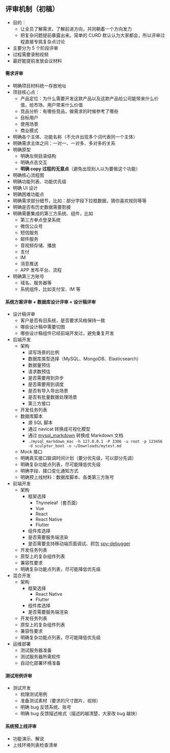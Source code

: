 
## 评审机制（初稿）

- 目的：
    - 让全员了解需求，了解前进方向，共同朝着一个方向发力
    - 把复杂问题提前暴露出来。简单的 CURD 默认认为大家都会，所以评审过程直接专挑复杂点讨论
- 主要分为 5 个阶段评审
- 过程需要录制视频
- 最好能提前发放会议材料


#### 需求评审

- 明确项目材料统一存放地址
- 项目核心点：
    - 产品定位：为什么需要开发这款产品以及这款产品给公司能带来什么价值，给市场、用户带来什么价值
    - 竞品分析：有哪些竞品，做需求的时候参考了哪些
    - 目标用户
    - 使用场景
    - 商业模式
- 明确各个主体、功能名称（不允许出现多个词代表同一个主体）
- 明确需求主体之间：一对一、一对多、多对多的关系
- 明确原型
    - 明确左侧目录结构
    - 明确点击交互
    - **明确 copy 过程的无意点**（避免出现别人以为要做这个功能）
- 明确核心流程图
- 明确功能列表、功能优先级
- 明确 UI 设计
- 明确困难功能点
- 明确需求部分细节，比如：部分字段下拉框数据，猜你喜欢规则等等
- 明确是否有历史数据需要割接
- 明确需要集成的第三方系统、组件，比如
    - 第三方单点登录系统
    - 微信公众号
    - 短信服务
    - 邮件服务
    - 音视频存储、播放
    - 支付
    - IM
    - 消息推送
    - APP 发布平台、流程
- 明确第三方账号
    - 域名、服务器等
    - 系统组件，比如支付宝、IM 等

#### 系统方案评审 + 数据库设计评审 + 设计稿评审

- 设计稿评审
    - 客户是否有旧系统，是否要求风格保持一致
    - 哪些设计稿中需要切图
    - 哪些设计稿组件已经前端开发过，避免重复开发
- 后端开发
    - 架构
        - 读写场景的比例
        - 数据库类型选择（MySQL、MongoDB、Elasticsearch）
        - 数据量预估
        - 请求数预估
        - 是否需要用到异步
        - 是否需要用到调度
        - 是否有导入导出场景
        - 是否有批量数据处理场景
        - 第三方接口
    - 开发任务列表
    - 数据库脚本
        - 源 SQL 脚本
        - 通过 navicat 转换成可视化模型
        - 通过 [mysql_markdown](https://github.com/alicfeng/mysql_markdown) 转换成 Markdown 文档
        - `./mysql_markdown_mac -h 127.0.0.1 -P 3306 -u root -p 123456 -d sculptor_boot -o ~/Downloads/mytest.md`
    - Mock 接口
    - 明确真实接口联调时间计划（要分优先级，可以部分先调）
    - 明确复杂功能点列表，尽可能降低优先级
    - 明确字段、接口变化通知方式
    - 明确预上线材料：数据库脚本、各类第三方账号
- 前端开发
    - 架构
        - 框架选择
            - Thymeleaf（套页面）
            - Vue
            - React
            - React Native
            - Flutter
        - 组件库选择
        - 是否需要服务端渲染
        - 是否需要支持移动端页面调试、抓包 [spy-debugger](https://github.com/wuchangming/spy-debugger)
    - 开发任务列表
    - 原型上的复杂组件列表
    - 兼容性要求
    - 明确复杂功能点列表，尽可能降低优先级
- 混合开发
    - 架构
        - 框架选择
            - React Native
            - Flutter
        - 组件库选择
        - 是否需要服务端渲染
    - 开发任务列表
    - 原型上的复杂组件列表
    - 兼容性要求
    - 明确复杂功能点列表，尽可能降低优先级
- 运维部署
    - 测试服务器准备
    - 测试服务器所需软件
    - 自动化部署环境准备


#### 测试用例评审

- 测试开发
    - 梳理测试用例
    - 准备测试素材（要求的尺寸图片、视频）
    - 明确 bug 反馈系统、账号
    - 明确 bug 反馈描述格式（描述的越清楚，大家改 bug 越快）

#### 系统预上线评审

- 功能演示、解说
- 上线环境列表检查清单
